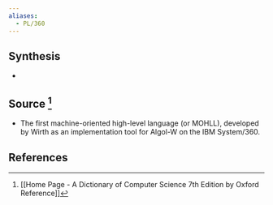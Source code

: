 ```yaml
---
aliases:
  - PL/360
---
```

## Synthesis
- 
## Source [^1]
- The first machine-oriented high-level language (or MOHLL), developed by Wirth as an implementation tool for Algol-W on the IBM System/360.
## References

[^1]: [[Home Page - A Dictionary of Computer Science 7th Edition by Oxford Reference]]